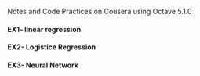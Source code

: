 Notes and Code Practices on Cousera using Octave 5.1.0
#### EX1- linear regression
#### EX2- Logistice Regression
#### EX3- Neural Network
